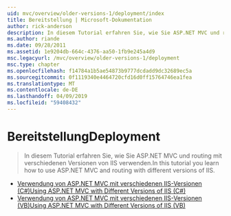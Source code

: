 ```yaml
---
uid: mvc/overview/older-versions-1/deployment/index
title: Bereitstellung | Microsoft-Dokumentation
author: rick-anderson
description: In diesem Tutorial erfahren Sie, wie Sie ASP.NET MVC und routing mit verschiedenen Versionen von IIS verwenden.
ms.author: riande
ms.date: 09/28/2011
ms.assetid: 1e9204db-664c-4376-aa50-1fb9e245a4d9
msc.legacyurl: /mvc/overview/older-versions-1/deployment
msc.type: chapter
ms.openlocfilehash: f14784a1b5ae54873b9777dcdadd9dc32689ec5a
ms.sourcegitcommit: 0f1119340e4464720cfd16d0ff15764746ea1fea
ms.translationtype: MT
ms.contentlocale: de-DE
ms.lasthandoff: 04/09/2019
ms.locfileid: "59408432"
---
```

# <a name="deployment"></a><span data-ttu-id="b88dc-103">Bereitstellung</span><span class="sxs-lookup"><span data-stu-id="b88dc-103">Deployment</span></span>

> <span data-ttu-id="b88dc-104">In diesem Tutorial erfahren Sie, wie Sie ASP.NET MVC und routing mit verschiedenen Versionen von IIS verwenden.</span><span class="sxs-lookup"><span data-stu-id="b88dc-104">In this tutorial you learn how to use ASP.NET MVC and routing with different versions of IIS.</span></span>


- [<span data-ttu-id="b88dc-105">Verwendung von ASP.NET MVC mit verschiedenen IIS-Versionen (C#)</span><span class="sxs-lookup"><span data-stu-id="b88dc-105">Using ASP.NET MVC with Different Versions of IIS (C#)</span></span>](using-asp-net-mvc-with-different-versions-of-iis-cs.md)
- [<span data-ttu-id="b88dc-106">Verwendung von ASP.NET MVC mit verschiedenen IIS-Versionen (VB)</span><span class="sxs-lookup"><span data-stu-id="b88dc-106">Using ASP.NET MVC with Different Versions of IIS (VB)</span></span>](using-asp-net-mvc-with-different-versions-of-iis-vb.md)
